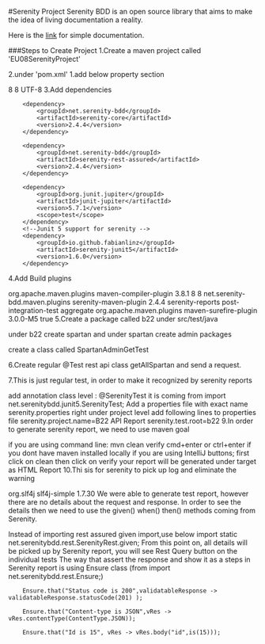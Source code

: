 #Serenity Project 
Serenity BDD is an open source library that aims to make the idea of living documentation a reality.

Here is the [link](https://serenity-bdd.github.io/theserenitybook/latest/index.html) for simple documentation.

###Steps to Create Project 
1.Create a maven project called 'EU08SerenityProject'

2.under 'pom.xml'
1.add below property section

<properties>
<maven.compiler.source>8</maven.compiler.source>
<maven.compiler.target>8</maven.compiler.target>
<project.build.sourceEncoding>UTF-8</project.build.sourceEncoding>
</properties>
3.Add dependencies

<!--        This is for base support for anything we do with serenity-->
        <dependency>
            <groupId>net.serenity-bdd</groupId>
            <artifactId>serenity-core</artifactId>
            <version>2.4.4</version>
        </dependency>
<!--        this is the dependency that wrap up rest assured with additional serenity support-->
        <dependency>
            <groupId>net.serenity-bdd</groupId>
            <artifactId>serenity-rest-assured</artifactId>
            <version>2.4.4</version>
        </dependency>

        <dependency>
            <groupId>org.junit.jupiter</groupId>
            <artifactId>junit-jupiter</artifactId>
            <version>5.7.1</version>
            <scope>test</scope>
        </dependency>
        <!--Junit 5 support for serenity -->
        <dependency>
            <groupId>io.github.fabianlinz</groupId>
            <artifactId>serenity-junit5</artifactId>
            <version>1.6.0</version>
        </dependency>
4.Add Build plugins

  <build>
        <plugins>
            <plugin>
                <groupId>org.apache.maven.plugins</groupId>
                <artifactId>maven-compiler-plugin</artifactId>
                <version>3.8.1</version>
                <configuration>
                    <source>8</source>
                    <target>8</target>
                </configuration>
            </plugin>
            <!--            This is where the report is being generated after the test run -->
            <plugin>
                <groupId>net.serenity-bdd.maven.plugins</groupId>
                <artifactId>serenity-maven-plugin</artifactId>
                <version>2.4.4</version>
                <executions>
                    <execution>
                        <id>serenity-reports</id>
                        <phase>post-integration-test</phase>
                        <goals>
                            <goal>aggregate</goal>
                        </goals>
                    </execution>
                </executions>
            </plugin>
            <!--         We want to run all the tests then generate one report -->
            <plugin>
                <groupId>org.apache.maven.plugins</groupId>
                <artifactId>maven-surefire-plugin</artifactId>
                <version>3.0.0-M5</version>
                <configuration>
                    <testFailureIgnore>true</testFailureIgnore>
                </configuration>
            </plugin>
        </plugins>
    </build>
5.Create a package called b22 under src/test/java

under b22 create spartan and under spartan create admin packages

create a class called SpartanAdminGetTest

6.Create regular @Test rest api class getAllSpartan and send a request.

7.This is just regular test, in order to make it recognized by serenity reports

add annotation class level : @SerenityTest
it is coming from import net.serenitybdd.junit5.SerenityTest;
Add a properties file with exact name serenity.properties right under project level
add following lines to properties file
serenity.project.name=B22 API Report
serenity.test.root=b22
9.In order to generate serenity report, we need to use maven goal

if you are using command line: mvn clean verify cmd+enter or ctrl+enter if you dont have maven installed locally
if you are using IntelliJ buttons;
first click on clean then click on verify
your report will be generated under target as HTML Report
10.Thi sis for serenity to pick up log and eliminate the warning

<dependency>
    <groupId>org.slf4j</groupId>
    <artifactId>slf4j-simple</artifactId>
    <version>1.7.30</version>
</dependency>
We were able to generate test report, however there are no details about the request and response. In order to see the details then we need to use the given() when() then() methods coming from Serenity.

Instead of importing rest assured given import,use below
import static net.serenitybdd.rest.SerenityRest.given;
From this point on, all details will be picked up by Serenity report, you will see Rest Query button on the individual tests
The way that assert the response and show it as a steps in Serenity report is using Ensure class (from import net.serenitybdd.rest.Ensure;)

        Ensure.that("Status code is 200",validatableResponse -> validatableResponse.statusCode(201) );

        Ensure.that("Content-type is JSON",vRes -> vRes.contentType(ContentType.JSON));

        Ensure.that("Id is 15", vRes -> vRes.body("id",is(15)));
